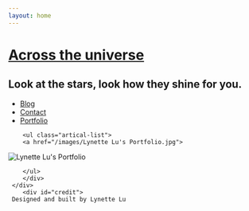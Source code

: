 ```yaml
---
layout: home
---
```


<div class="index-content blog">
    <div class="section">
    <div class="section2">
    <div class="header">
     <h1><a href="/">Across the universe</a></h1>
     <h2>Look at the stars, look how they shine for you.</h2>
   </div>
        <ul class="artical-cate">
            <li class="on"><a href="/blog">Blog</a></li>
            <li><a href="/contact">Contact</a></li>
            <li><a href="/portfolio">Portfolio</a></li>
        </ul>

        <ul class="artical-list">
        <a href="/images/Lynette Lu's Portfolio.jpg">
<img src="/images/Lynette Lu's Portfolio.jpg" alt="Lynette Lu's Portfolio"></a>



        </ul>
        </div>
     </div>  
        <div id="credit">
     Designed and built by Lynette Lu
 </div>

  </div>
